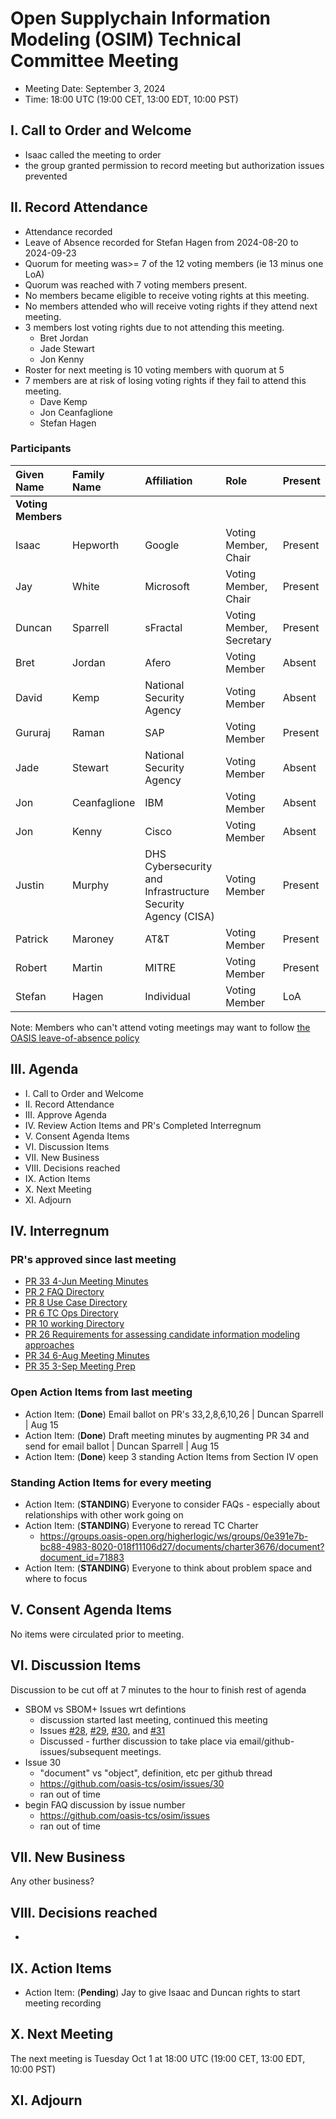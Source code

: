 # Open Supplychain Information Modeling (OSIM) Technical Committee Meeting

- Meeting Date: September 3, 2024
- Time: 18:00 UTC (19:00 CET, 13:00 EDT, 10:00 PST)

## I. Call to Order and Welcome

- Isaac called the meeting to order
- the group granted permission to record meeting but authorization issues prevented

## II. Record Attendance

- Attendance recorded
- Leave of Absence recorded for Stefan Hagen from 2024-08-20 to 2024-09-23
- Quorum for meeting was>= 7 of the 12 voting members (ie 13 minus one LoA)
- Quorum was reached with 7 voting members present.
- No members became eligible to receive voting rights at this meeting.
- No members attended who will receive voting rights if they attend next meeting.
- 3 members lost voting rights due to not attending this meeting.
   * Bret Jordan
   * Jade Stewart
   * Jon Kenny
- Roster for next meeting is 10 voting members with quorum at 5
- 7 members are at risk of losing voting rights if they fail to attend this meeting.
   * Dave Kemp
   * Jon Ceanfaglione
   * Stefan Hagen

### Participants

| Given Name | Family Name | Affiliation | Role | Present |
|:-----------|:------------|:------------------------------------------------------------|:----------------------------|:---------|
| **Voting Members** | | | |
| Isaac | Hepworth | Google | Voting Member, Chair | Present |
| Jay | White | Microsoft | Voting Member, Chair | Present |
| Duncan | Sparrell | sFractal | Voting Member, Secretary | Present |
| Bret | Jordan | Afero | Voting Member | Absent |
| David | Kemp | National Security Agency | Voting Member | Absent |
| Gururaj | Raman | SAP | Voting Member | Present |
| Jade | Stewart | National Security Agency | Voting Member | Absent |
| Jon | Ceanfaglione | IBM | Voting Member | Absent |
| Jon | Kenny | Cisco | Voting Member | Absent |
| Justin | Murphy | DHS Cybersecurity and Infrastructure Security Agency (CISA) | Voting Member | Present |
| Patrick | Maroney | AT&T | Voting Member | Present |
| Robert | Martin | MITRE | Voting Member | Present |
| Stefan | Hagen | Individual | Voting Member | LoA |

Note: Members who can't attend voting meetings may want to follow [the OASIS leave-of-absence policy](https://www.oasis-open.org/policies-guidelines/tc-process-2017-05-26/#leavesAbsence)

## III. Agenda

- I. Call to Order and Welcome
- II. Record Attendance
- III. Approve Agenda
- IV. Review Action Items and PR's Completed Interregnum
- V. Consent Agenda Items
- VI. Discussion Items
- VII. New Business
- VIII. Decisions reached
- IX. Action Items
- X. Next Meeting
- XI. Adjourn

## IV. Interregnum
### PR's approved since last meeting

- [PR 33 4-Jun Meeting Minutes](https://github.com/oasis-tcs/osim/pull/33)
- [PR 2 FAQ Directory](https://github.com/oasis-tcs/osim/pull/2)
- [PR 8 Use Case Directory](https://github.com/oasis-tcs/osim/pull/8)
- [PR 6 TC Ops Directory](https://github.com/oasis-tcs/osim/pull/6)
- [PR 10 working Directory](https://github.com/oasis-tcs/osim/pull/10)
- [PR 26 Requirements for assessing candidate information modeling approaches](https://github.com/oasis-tcs/osim/pull/26)
- [PR 34 6-Aug Meeting Minutes](https://github.com/oasis-tcs/osim/pull/34)
- [PR 35 3-Sep Meeting Prep](https://github.com/oasis-tcs/osim/pull/35)

### Open Action Items from last meeting
* Action Item: (**Done**) Email ballot on PR's 33,2,8,6,10,26 | Duncan Sparrell | Aug 15
* Action Item: (**Done**) Draft meeting minutes by augmenting PR 34 and send for email ballot | Duncan Sparrell | Aug 15
* Action Item: (**Done**) keep 3 standing Action Items from Section IV open

### Standing Action Items for every meeting

* Action Item: (**STANDING**) Everyone to consider FAQs - especially about relationships with other work going on
* Action Item: (**STANDING**) Everyone to reread TC Charter
   * https://groups.oasis-open.org/higherlogic/ws/groups/0e391e7b-bc88-4983-8020-018f11106d27/documents/charter3676/document?document_id=71883
* Action Item: (**STANDING**) Everyone to think about problem space and where to focus

## V. Consent Agenda Items
No items were circulated prior to meeting. 

## VI. Discussion Items
Discussion to be cut off at 7 minutes to the hour to finish rest of agenda

* SBOM vs SBOM+ Issues wrt defintions
   - discussion started last meeting, continued this meeting
   - Issues [#28](https://github.com/oasis-tcs/osim/issues/28), [#29](https://github.com/oasis-tcs/osim/issues/29), [#30](https://github.com/oasis-tcs/osim/issues/30), and [#31](https://github.com/oasis-tcs/osim/issues/31)
   - Discussed - further discussion to take place via email/github-issues/subsequent meetings.
* Issue 30 
   - "document" vs "object", definition, etc per github thread 
   - https://github.com/oasis-tcs/osim/issues/30
   - ran out of time
* begin FAQ discussion by issue number
   - https://github.com/oasis-tcs/osim/issues
   - ran out of time

## VII. New Business
Any other business?

## VIII. Decisions reached

*

## IX. Action Items

* Action Item: (**Pending**) Jay to give Isaac and Duncan rights to start meeting recording


## X. Next Meeting
The next meeting is Tuesday Oct 1 at 18:00 UTC (19:00 CET, 13:00 EDT, 10:00 PST)

## XI. Adjourn


